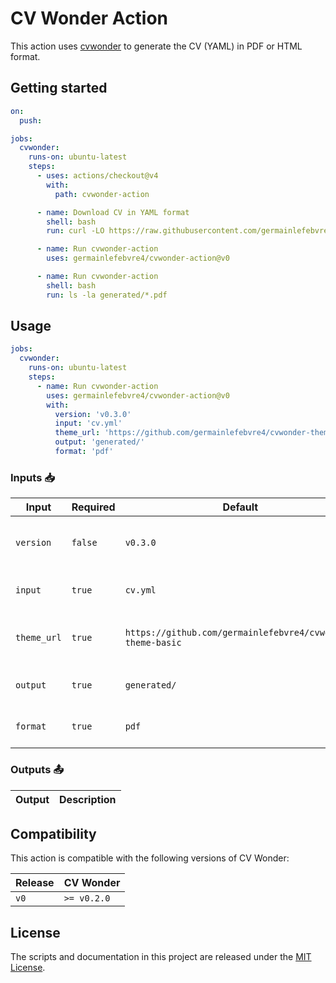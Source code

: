# CV Wonder Action

This action uses [cvwonder](https://github.com/germainlefebvre4/cvwonder) to generate the CV (YAML) in PDF or HTML format.

## Getting started

```yaml
on:
  push:

jobs:
  cvwonder:
    runs-on: ubuntu-latest
    steps:
      - uses: actions/checkout@v4
        with:
          path: cvwonder-action

      - name: Download CV in YAML format
        shell: bash
        run: curl -LO https://raw.githubusercontent.com/germainlefebvre4/cvwonder/refs/heads/main/cv.yml

      - name: Run cvwonder-action
        uses: germainlefebvre4/cvwonder-action@v0

      - name: Run cvwonder-action
        shell: bash
        run: ls -la generated/*.pdf
```

## Usage

```yaml
jobs:
  cvwonder:
    runs-on: ubuntu-latest
    steps:
      - name: Run cvwonder-action
        uses: germainlefebvre4/cvwonder-action@v0
        with:
          version: 'v0.3.0'
          input: 'cv.yml'
          theme_url: 'https://github.com/germainlefebvre4/cvwonder-theme-basic'
          output: 'generated/'
          format: 'pdf'
```

### Inputs 📥


| Input | Required | Default | Description |
| --- | --- | --- | --- |
| `version` | `false` | `v0.3.0` | Version of CV Wonder. See [CV Wonder Releases](https://github.com/germainlefebvre4/cvwonder/releases). |
| `input` | `true` | `cv.yml` | File path of the CV in YAML format. |
| `theme_url` | `true` | `https://github.com/germainlefebvre4/cvwonder-theme-basic` | Link to the CV Wonder theme to use/download. |
| `output` | `true` | `generated/` | Output directory for generated CV. |
| `format` | `true` | `pdf` | Output format of the CV: `pdf` or `html`. |


### Outputs 📤

| Output | Description |
| --- | --- |

## Compatibility

This action is compatible with the following versions of CV Wonder:

| Release | CV Wonder |
| --- | --- |
| `v0` | `>= v0.2.0` |

## License

The scripts and documentation in this project are released under the [MIT License](./LICENSE).